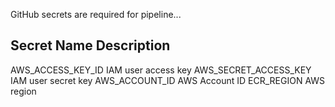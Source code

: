 GitHub secrets are required for pipeline...

Secret Name                 Description
-------------------------------------------------
AWS_ACCESS_KEY_ID           IAM user access key
AWS_SECRET_ACCESS_KEY       IAM user secret key
AWS_ACCOUNT_ID              AWS Account ID
ECR_REGION                  AWS region
